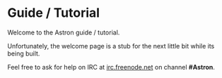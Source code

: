 Guide / Tutorial
=================

Welcome to the Astron guide / tutorial.

Unfortunately, the welcome page is a stub for the next little bit while its being built.

Feel free to ask for help on IRC at <a href="https://freenode.net">irc.freenode.net</a> on channel <strong>#Astron</strong>.
